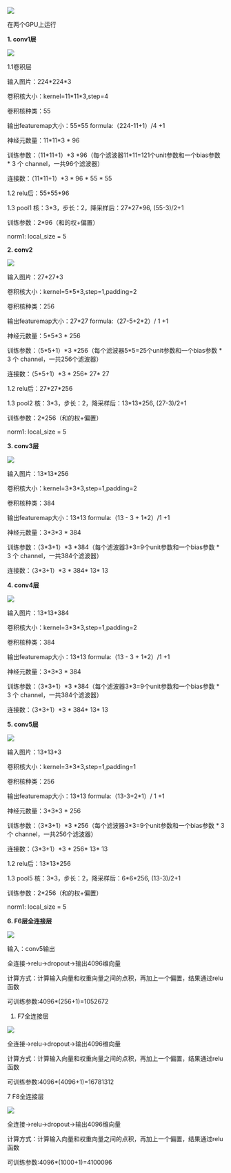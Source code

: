![](/assets/AlexNet.png)

在两个GPU上运行

**1. conv1层**

![](/assets/AlexNet_conv1.png)

1.1卷积层

输入图片：224\*224\*3

卷积核大小：kernel=11\*11\*3,step=4

卷积核种类：55

输出featuremap大小：55\*55          formula:（224-11+1）/4 +1

神经元数量：11\*11\*3 \* 96

训练参数：（11\*11+1）\*3 \*96（每个滤波器11\*11=121个unit参数和一个bias参数 \* 3 个 channel，一共96个滤波器）

连接数：（11\*11+1）\*3 \* 96 \* 55 \* 55

1.2 relu后：55\*55\*96

1.3 pool1 核：3\*3，步长：2，降采样后：27\*27\*96,   \(55-3\)/2+1

训练参数：2\*96（和的权+偏置）

norm1: local\_size = 5

**2. conv2**

![](/assets/AlexNet_conv2.png)

输入图片：27\*27\*3

卷积核大小：kernel=5\*5\*3,step=1,padding=2

卷积核种类：256

输出featuremap大小：27\*27        formula:（27-5+2\*2）/ 1 +1

神经元数量：5\*5\*3 \* 256

训练参数：（5\*5+1）\*3 \*256（每个滤波器5\*5=25个unit参数和一个bias参数 \* 3 个 channel，一共256个滤波器）

连接数：（5\*5+1）\*3 \* 256\* 27\* 27

1.2 relu后：27\*27\*256

1.3 pool2 核：3\*3，步长：2，降采样后：13\*13\*256,   \(27-3\)/2+1

训练参数：2\*256（和的权+偏置）

norm1: local\_size = 5

**3. conv3层**

![](/assets/AlexNet_conv3.png)

输入图片：13\*13\*256

卷积核大小：kernel=3\*3\*3,step=1,padding=2

卷积核种类：384

输出featuremap大小：13\*13   formula:（13 - 3 + 1\*2）/1 +1

神经元数量：3\*3\*3 \* 384

训练参数：（3\*3+1）\*3 \*384（每个滤波器3\*3=9个unit参数和一个bias参数 \* 3 个 channel，一共384个滤波器）

连接数：（3\*3+1）\*3 \* 384\* 13\* 13

**4. conv4层**

![](/assets/AlexNet_conv4.png)

输入图片：13\*13\*384

卷积核大小：kernel=3\*3\*3,step=1,padding=2

卷积核种类：384

输出featuremap大小：13\*13   formula:（13 - 3 + 1\*2）/1 +1

神经元数量：3\*3\*3 \* 384

训练参数：（3\*3+1）\*3 \*384（每个滤波器3\*3=9个unit参数和一个bias参数 \* 3 个 channel，一共384个滤波器）

连接数：（3\*3+1）\*3 \* 384\* 13\* 13

**5. conv5层**

![](/assets/AlexNet_conv5.png)

输入图片：13\*13\*3

卷积核大小：kernel=3\*3\*3,step=1,padding=1

卷积核种类：256

输出featuremap大小：13\*13    formula:（13-3+2\*1）/ 1 +1

神经元数量：3\*3\*3 \* 256

训练参数：（3\*3+1）\*3 \*256（每个滤波器3\*3=9个unit参数和一个bias参数 \* 3 个 channel，一共256个滤波器）

连接数：（3\*3+1）\*3 \* 256\* 13\* 13

1.2 relu后：13\*13\*256

1.3 pool5 核：3\*3，步长：2，降采样后：6\*6\*256,   \(13-3\)/2+1

训练参数：2\*256（和的权+偏置）

norm1: local\_size = 5

**6. F6层全连接层**

![](/assets/AlexNet_fc6.png)

输入：conv5输出

全连接-&gt;relu-&gt;dropout-&gt;输出4096维向量

计算方式：计算输入向量和权重向量之间的点积，再加上一个偏置，结果通过relu函数

可训练参数:4096\*\(256+1\)=1052672

1. F7全连接层

![](/assets/AlexNet_fc7.png)

全连接-&gt;relu-&gt;dropout-&gt;输出4096维向量

计算方式：计算输入向量和权重向量之间的点积，再加上一个偏置，结果通过relu函数

可训练参数:4096\*\(4096+1\)=16781312

7 F8全连接层

![](/assets/AlexNet_fc8.png)

全连接-&gt;relu-&gt;dropout-&gt;输出4096维向量

计算方式：计算输入向量和权重向量之间的点积，再加上一个偏置，结果通过relu函数

可训练参数:4096\*\(1000+1\)=4100096

